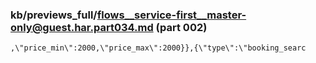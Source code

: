 ### kb/previews_full/flows__service-first__master-only@guest.har.part034.md (part 002)

```md
,\"price_min\":2000,\"price_max\":2000}},{\"type\":\"booking_searc
```

```
